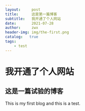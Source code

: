 ```yaml
---
layout:     post
title:      这是第一篇博客
subtitle:   我开通了个人网站
date:       2021-07-28
author:     zwx
header-img: img/the-first.png
catalog:   true
tags:
    - test
---
```

# 我开通了个人网站
## 这是一篇试验的博客
This is my first blog and this is a test.
